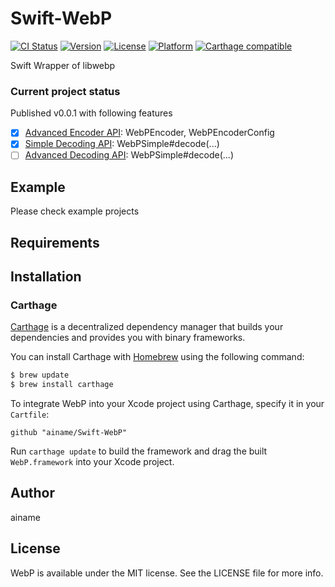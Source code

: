 # Swift-WebP

[![CI Status](http://img.shields.io/travis/awesome_octocat/WebP.svg?style=flat)](https://travis-ci.org/awesome_octocat/WebP)
[![Version](https://img.shields.io/cocoapods/v/WebP.svg?style=flat)](https://cocoapods.org/pods/WebP)
[![License](https://img.shields.io/cocoapods/l/WebP.svg?style=flat)](https://cocoapods.org/pods/WebP)
[![Platform](https://img.shields.io/cocoapods/p/WebP.svg?style=flat)](https://cocoapods.org/pods/WebP)
[![Carthage compatible](https://img.shields.io/badge/Carthage-compatible-4BC51D.svg?style=flat)](https://github.com/Carthage/Carthage)

<!-- <a href="https://placehold.it/400?text=Screen+shot"><img width=200 height=200 src="https://placehold.it/400?text=Screen+shot" alt="Screenshot" /></a> -->

Swift Wrapper of libwebp

### Current project status

Published v0.0.1 with following features

* [x] [Advanced Encoder API](https://developers.google.com/speed/webp/docs/api#advanced_encoding_api): WebPEncoder, WebPEncoderConfig
* [x] [Simple Decoding API](https://developers.google.com/speed/webp/docs/api#simple_decoding_api): WebPSimple#decode(...)
* [ ] [Advanced Decoding API](https://developers.google.com/speed/webp/docs/api#simple_decoding_api): WebPSimple#decode(...)

## Example

Please check example projects

## Requirements

## Installation

### Carthage

[Carthage](https://github.com/Carthage/Carthage) is a decentralized dependency manager that builds your dependencies and provides you with binary frameworks.

You can install Carthage with [Homebrew](http://brew.sh/) using the following command:

```bash
$ brew update
$ brew install carthage
```

To integrate WebP into your Xcode project using Carthage, specify it in your `Cartfile`:

```ogdl
github "ainame/Swift-WebP"
```

Run `carthage update` to build the framework and drag the built `WebP.framework` into your Xcode project.


## Author

ainame

## License

WebP is available under the MIT license. See the LICENSE file for more info.
